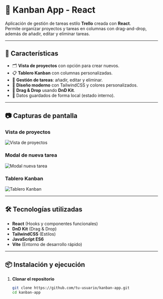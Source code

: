 # 📌 Kanban App - React

Aplicación de gestión de tareas estilo **Trello** creada con **React**.  
Permite organizar proyectos y tareas en columnas con drag-and-drop, además de añadir, editar y eliminar tareas.

---

## 🚀 Características

- 🗂 **Vista de proyectos** con opción para crear nuevos.
- 📋 **Tablero Kanban** con columnas personalizadas.
- 🎯 **Gestión de tareas**: añadir, editar y eliminar.
- 🎨 **Diseño moderno** con TailwindCSS y colores personalizados.
- 🔄 **Drag & Drop** usando **DnD Kit**.
- 💾 Datos guardados de forma local (estado interno).

---

## 📷 Capturas de pantalla

### Vista de proyectos
![Vista de proyectos](./screenshots/projects-view.png)

### Modal de nueva tarea
![Modal nueva tarea](./screenshots/new-task.png)

### Tablero Kanban
![Tablero Kanban](./screenshots/kanban-board.png)

---

## 🛠️ Tecnologías utilizadas

- **React** (Hooks y componentes funcionales)
- **DnD Kit** (Drag & Drop)
- **TailwindCSS** (Estilos)
- **JavaScript ES6**
- **Vite** (Entorno de desarrollo rápido)

---

## 📦 Instalación y ejecución

1. **Clonar el repositorio**
   ```bash
   git clone https://github.com/tu-usuario/kanban-app.git
   cd kanban-app
